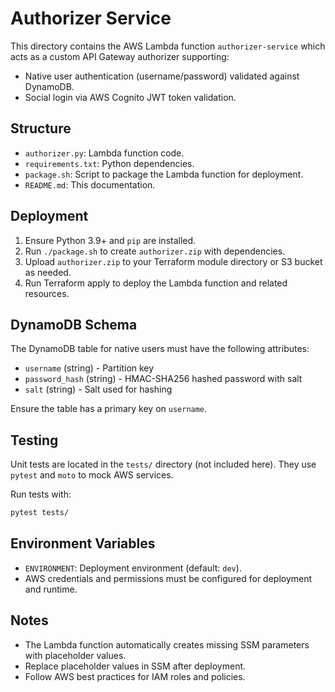 # Authorizer Service

This directory contains the AWS Lambda function `authorizer-service` which acts as a custom API Gateway authorizer supporting:

- Native user authentication (username/password) validated against DynamoDB.
- Social login via AWS Cognito JWT token validation.

## Structure

- `authorizer.py`: Lambda function code.
- `requirements.txt`: Python dependencies.
- `package.sh`: Script to package the Lambda function for deployment.
- `README.md`: This documentation.

## Deployment

1. Ensure Python 3.9+ and `pip` are installed.
2. Run `./package.sh` to create `authorizer.zip` with dependencies.
3. Upload `authorizer.zip` to your Terraform module directory or S3 bucket as needed.
4. Run Terraform apply to deploy the Lambda function and related resources.

## DynamoDB Schema

The DynamoDB table for native users must have the following attributes:

- `username` (string) - Partition key
- `password_hash` (string) - HMAC-SHA256 hashed password with salt
- `salt` (string) - Salt used for hashing

Ensure the table has a primary key on `username`.

## Testing

Unit tests are located in the `tests/` directory (not included here). They use `pytest` and `moto` to mock AWS services.

Run tests with:

```bash
pytest tests/
```

## Environment Variables

- `ENVIRONMENT`: Deployment environment (default: `dev`).
- AWS credentials and permissions must be configured for deployment and runtime.

## Notes

- The Lambda function automatically creates missing SSM parameters with placeholder values.
- Replace placeholder values in SSM after deployment.
- Follow AWS best practices for IAM roles and policies.
